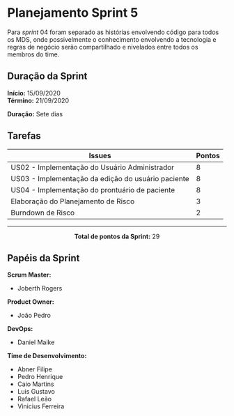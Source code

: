 # Planejamento Sprint 5

<p style="text-align: justify:">
    Para <i>sprint</i> 04 foram separado as histórias envolvendo código para todos os MDS, onde possivelmente o conhecimento envolvendo a tecnologia e regras de negócio serão compartilhado e nivelados entre todos os membros do time.
</p>

## Duração da Sprint

**Início:** 15/09/2020</br>
**Término:** 21/09/2020

**Duração:** Sete dias

## Tarefas

| Issues | Pontos |
| ------ | ------ |
| US02 - Implementação do Usuário Administrador | 8 |
| US03 - Implementação da edição do usuário paciente | 8 |
| US04 - Implementação do prontuário de paciente | 8 |
| Elaboração do Planejamento de Risco | 3 |
| Burndown de Risco | 2 |

<hr>

<p style="text-align: center;">
    <span style="font-weight: bold;">Total de pontos da Sprint:</span> 29
</p>

## Papéis da Sprint

**Scrum Master:** 

- Joberth Rogers

**Product Owner:**

- João Pedro

**DevOps:**

- Daniel Maike

**Time de Desenvolvimento:**

- Abner Filipe
- Pedro Henrique
- Caio Martins
- Luis Gustavo
- Rafael Leão
- Vinicius Ferreira
